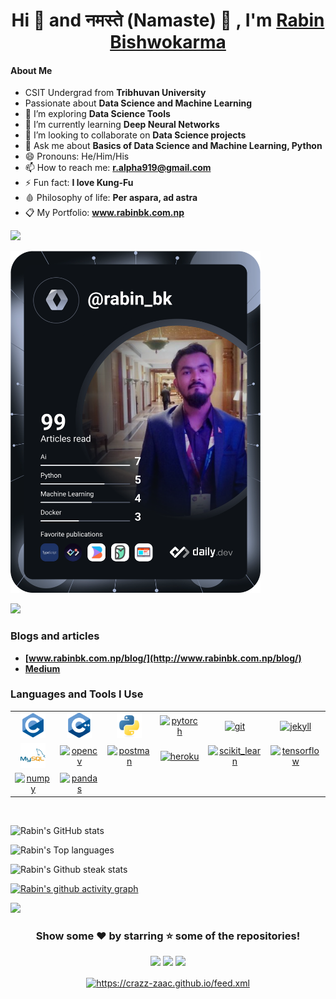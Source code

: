 <h1 align="center">Hi 👋 and नमस्ते (Namaste) 🙏 , I'm <a href = "https://www.linkedin.com/in/rabin-bishwokarma/">Rabin Bishwokarma</a></h1>

#### About Me
- CSIT Undergrad from **Tribhuvan University**
- Passionate about **Data Science and Machine Learning**
- 🔭 I’m exploring **Data Science Tools**
- 🌱 I’m currently learning **Deep Neural Networks**
- 👯 I’m looking to collaborate on **Data Science projects**
- 💬 Ask me about **Basics of Data Science and Machine Learning, Python**
- 😄 Pronouns: He/Him/His
- 📫 How to reach me: **r.alpha919@gmail.com**
- ⚡ Fun fact: **I love Kung-Fu**
- 🩸 Philosophy of life: **Per aspara, ad astra**
- 📋 My Portfolio: **www.rabinbk.com.np**

<!-- <a href="https://app.daily.dev/Rabin_BK"><img src="https://api.daily.dev/devcards/c911737e95bf4de28a061411ef8fce19.png?r=2i3" width="400" alt="Rabin Bishwokarma's Dev Card"/></a> -->

![](https://komarev.com/ghpvc/?username=crazz-zaac&color=blue)

<a href="https://app.daily.dev/DailyDevTips"><img src="https://github.com/crazz-zaac/crazz-zaac/blob/master/devcard.svg" width="400" alt="Rabin Bishwokarma's Dev Card"/></a>

![](https://github-readme-codewars-stats.herokuapp.com/api/?username=Crazz-Zaac&card&colormode=dark_mode)

### Blogs and articles
* **[www.rabinbk.com.np/blog/](http://www.rabinbk.com.np/blog/)**
* **[Medium](https://r-alpha919.medium.com/)**


### Languages and Tools I Use
<p>
<table width="100">
	<tr>
		<td align='center' width="190">
			<a href="https://www.cprogramming.com/" target="_blank">
				<img src="https://github.com/devicons/devicon/blob/master/icons/c/c-original.svg" alt="c" width="40" height="40"/>
			</a>
		</td>
		<td align='center' width="190">
			<a href="https://www.w3schools.com/cpp/" target="_blank">
				<img src="https://github.com/devicons/devicon/blob/master/icons/cplusplus/cplusplus-original.svg" alt="cplusplus" width="40" height="40"/>
			</a>
		</td>
		<td align='center' width="190">
			<a href="https://www.python.org" target="_blank">
				<img src="https://github.com/devicons/devicon/blob/master/icons/python/python-original.svg" alt="python" width="40" height="40"/>
			</a>
		</td>
		<td align='center' width="190">
			<a href="https://pytorch.org/" target="_blank">
				<img src="https://www.vectorlogo.zone/logos/pytorch/pytorch-icon.svg" alt="pytorch" width="40" height="40"/>
			</a>
		</td>
		<td align='center' width="190">
			<a href="https://git-scm.com/" target="_blank">
				<img src="https://www.vectorlogo.zone/logos/git-scm/git-scm-icon.svg" alt="git" width="40" height="40"/>
			</a>
		</td>
		<td align='center' width="190">
			<a href="https://jekyllrb.com/" target="_blank">
				<img src="https://www.vectorlogo.zone/logos/jekyllrb/jekyllrb-icon.svg" alt="jekyll" width="40" height="40"/>
			</a>
		</td>
	</tr>
	<tr>
		<td align='center' width="190">
			<a href="https://www.mysql.com/" target="_blank">
				<img src="https://github.com/devicons/devicon/blob/master/icons/mysql/mysql-original-wordmark.svg" alt="mysql" width="40" height="40"/>
			</a>
		</td>
		<td align='center' width="190">
			<a href="https://opencv.org/" target="_blank">
				<img src="https://www.vectorlogo.zone/logos/opencv/opencv-icon.svg" alt="opencv" width="40" height="40"/>
			</a>  
		</td>
		<td align='center' width="190">
			<a href="https://postman.com" target="_blank">
				<img src="https://www.vectorlogo.zone/logos/getpostman/getpostman-icon.svg" alt="postman" width="40" height="40"/>
			</a>
		</td>
		<td align='center' width="190">
			<a href="https://heroku.com" target="_blank">
				<img src="https://www.vectorlogo.zone/logos/heroku/heroku-icon.svg" alt="heroku" width="40" height="40"/>
			</a>
		</td>
		<td align='center' width="190">
			<a href="https://scikit-learn.org/" target="_blank">
				<img src="https://upload.wikimedia.org/wikipedia/commons/0/05/Scikit_learn_logo_small.svg" alt="scikit_learn" width="40" height="40"/>
			</a>
		</td>
		<td align='center' width="190">
			<a href="https://www.tensorflow.org" target="_blank">
				<img src="https://www.vectorlogo.zone/logos/tensorflow/tensorflow-icon.svg" alt="tensorflow" width="40" height="40"/>
			</a>
		</td>
	</tr>
	<tr>
	<td align='center' width="190">
		<a href="https://www.numpy.org" target="_blank">
			<img src="https://www.vectorlogo.zone/logos/numpy/numpy-ar21.svg" alt="numpy" width="40" height="40"/>
		</a>
	</td>
	<td align='center' width="190">
		<a href="https://www.pandas.pydata.org" target="_blank">
			<img src="https://github.com/get-icon/geticon/blob/master/icons/pandas-logo.svg" alt="pandas" width="60" height="60"/>
		</a>
	</td>
	</tr>
</table>
</p>
<br>


![Rabin's GitHub stats](https://github-readme-stats-iota-teal.vercel.app/api?username=crazz-zaac&show_icons=true&theme=react)

![Rabin's Top languages](https://github-readme-stats-iota-teal.vercel.app/api/top-langs?username=crazz-zaac&show_icons=true&theme=react)

![Rabin's Github steak stats](https://github-readme-streak-stats.herokuapp.com/?user=crazz-zaac&theme=react)


[![Rabin's github activity graph](https://github-readme-activity-graph.vercel.app/graph?username=crazz-zaac)](https://github.com/crazz-zaac/github-readme-activity-graph)

<img src="https://activity-graph.herokuapp.com/graph?username=crazz-zaac&bg_color=20232a&color=29bde8&line=DA5B0B&point=E1E8EB">



<div align="center">

### Show some ❤️ by starring ⭐ some of the repositories!


[<img src="https://img.shields.io/badge/linkedin-%230077B5.svg?&style=for-the-badge&logo=linkedin&logoColor=white">](https://www.linkedin.com/in/rabin-bishwokarma/)
[<img src="https://img.shields.io/badge/facebook-%231877F2.svg?&style=for-the-badge&logo=facebook&logoColor=white">](https://www.facebook.com/r.alpha.919)
[<img src="https://img.shields.io/badge/Portfolio-%23000000.svg?&style=for-the-badge">](https://www.rabinbk.com.np)

<a href="https://crazz-zaac.github.io/feed.xml" target="blank"><img align="center" src="https://cdn.jsdelivr.net/npm/simple-icons@3.0.1/icons/rss.svg" alt="https://crazz-zaac.github.io/feed.xml" height="30" width="40"/></a>

</div>
